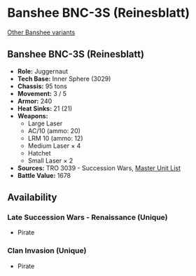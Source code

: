 # Banshee BNC-3S (Reinesblatt)

[Other Banshee variants](../banshee.md)

## Banshee BNC-3S (Reinesblatt)
- **Role:** Juggernaut
- **Tech Base:** Inner Sphere (3029)
- **Chassis:** 95 tons
- **Movement:** 3 / 5
- **Armor:** 240
- **Heat Sinks:** 21 (21)
- **Weapons:**
  - Large Laser
  - AC/10 (ammo: 20)
  - LRM 10 (ammo: 12)
  - Medium Laser × 4
  - Hatchet
  - Small Laser × 2
- **Sources:** TRO 3039 - Succession Wars, [Master Unit List](http://masterunitlist.info/Unit/Details/246/banshee-bnc-3s-reinesblatt)
- **Battle Value:** 1678

## Availability

### Late Succession Wars - Renaissance (Unique)
- Pirate

### Clan Invasion (Unique)
- Pirate

